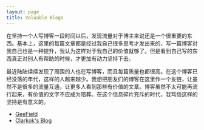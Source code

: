 ```yaml
---
layout: page
title: Valuable Blogs
---
```


在坚持一个人写博客一段时间以后，发现流量对于博主来说还是一个很重要的东西。基本上，这里的每篇文章都是经过我自己很多思考才发出来的，写一篇博客对我自己也是一种提升，我认为这样对于我自己的价值就够了。但是看到自己写的东西真正对别人有帮助的时候，才更加有动力坚持下去。

最近陆陆续续发现了周围的人也在写博客，而且每篇质量也都很高。在这个博客已经没落的年代，这样的人越来越少。我想把朋友们的博客在这里作一个友链，让虽然不是很多的流量互通，让更多人看到那些有价值的文章。博客虽然不太可能再流行起来，有价值的文字不应成为陪葬。在这个信息碎片充斥的时代，我笃信这样的坚持是有意义的。

- [GeeField](//gnnng.github.io)
- [Clarkok's Blog](//www.clarkok.com/blog)

